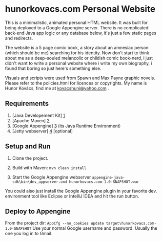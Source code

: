 hunorkovacs.com Personal Website
===============

This is a minimalistic, animated personal HTML website. It was built for being deployed to a Google Appengine server.
There is no complicated back-end Java app logic or any database below, it's just a few static pages and redirects.

The website is a 5 page comic book, a story about an amnesiac person (which should be me) searching for his identity. Now don't start to think about me as a deep-souled melancolic or childish comic book-nerd, i just didn't want to write a personal website where i write my own biography, i found that boring so just here's something else.

Visuals and scripts were used from Spawn and Max Payne graphic novels. Please refer to the policies.html for licences or copyrights.
My name is Hunor Kovács, find me at kovacshuni@yahoo.com .

Requirements
-------------------------

1. [Java Developement Kit] [1]
2. [Apache Maven] [2]
3. [Google Appengine] [3] (its Java Runtime Environment)
4. [Jetty webserver] [4] [optional]

  [1]: http://www.oracle.com/technetwork/java/javase/downloads/index.html "Java Developement Kit"
  [2]: http://maven.apache.org/download.cgi "Apache Maven"
  [3]: https://developers.google.com/appengine/docs/java/ "Google Appengine"
  [4]: http://www.eclipse.org/jetty/ "Jetty webserver"

Setup and Run
-------------------------

1. Clone the project.

2. Build with Maven:
`mvn clean install`

2. Start the Google Appengine webserver
`appengine-java-sdk\bin\dev_appserver.cmd hunorkovacs.com-1.0-SNAPSHOT.war`

You could also just install the Google Appengine plugin in your favorite dev. environment tool like Eclipse or IntelliJ IDEA and hit the run button.

Deploy to Appengine
-------------------------

From the project dir: `AppCfg --no_cookies update target\hunorkovacs.com-1.0-SNAPSHOT`
Use your normal Google username and password. Usually the one you log in to Gmail.
